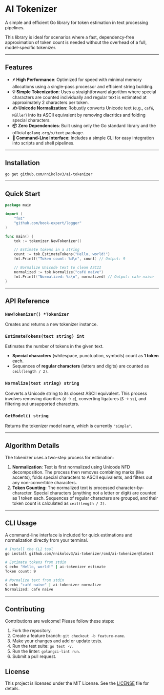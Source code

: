 # AI Tokenizer

A simple and efficient Go library for token estimation in text processing pipelines.

This library is ideal for scenarios where a fast, dependency-free approximation of token count is needed without the overhead of a full, model-specific tokenizer.

---

## Features

- **⚡️ High Performance**: Optimized for speed with minimal memory allocations using a single-pass processor and efficient string building.
- **💡 Simple Tokenization**: Uses a straightforward algorithm where special characters are counted individually and regular text is estimated at approximately 2 characters per token.
- **✍️ Unicode Normalization**: Robustly converts Unicode text (e.g., `café`, `Müller`) into its ASCII equivalent by removing diacritics and folding special characters.
- **📦 Zero Dependencies**: Built using only the Go standard library and the official `golang.org/x/text` package.
- **🚀 Command-Line Interface**: Includes a simple CLI for easy integration into scripts and shell pipelines.

---

## Installation

```bash
go get github.com/nnikolov3/ai-tokenizer
```

---

## Quick Start

```go
package main

import (
	"fmt"
	"github.com/book-expert/logger"
)

func main() {
	tok := tokenizer.NewTokenizer()

	// Estimate tokens in a string
	count := tok.EstimateTokens("Hello, world!")
	fmt.Printf("Token count: %d\n", count) // Output: 9

	// Normalize Unicode text to clean ASCII
	normalized := tok.Normalize("café naïve")
	fmt.Printf("Normalized: %s\n", normalized) // Output: cafe naive
}
```

---

## API Reference

### `NewTokenizer() *Tokenizer`

Creates and returns a new tokenizer instance.

### `EstimateTokens(text string) int`

Estimates the number of tokens in the given text.

- **Special characters** (whitespace, punctuation, symbols) count as **1 token** each.
- Sequences of **regular characters** (letters and digits) are counted as `ceil(length / 2)`.

### `Normalize(text string) string`

Converts a Unicode string to its closest ASCII equivalent. This process involves removing diacritics (`é` → `e`), converting ligatures (`ß` → `ss`), and filtering out unsupported characters.

### `GetModel() string`

Returns the tokenizer model name, which is currently `"simple"`.

---

## Algorithm Details

The tokenizer uses a two-step process for estimation:

1.  **Normalization**: Text is first normalized using Unicode NFD decomposition. The process then removes combining marks (like accents), folds special characters to ASCII equivalents, and filters out any non-convertible characters.
2.  **Token Counting**: The normalized text is processed character-by-character. Special characters (anything not a letter or digit) are counted as 1 token each. Sequences of regular characters are grouped, and their token count is calculated as `ceil(length / 2)`.

---

## CLI Usage

A command-line interface is included for quick estimations and normalization directly from your terminal.

```bash
# Install the CLI tool
go install github.com/nnikolov3/ai-tokenizer/cmd/ai-tokenizer@latest

# Estimate tokens from stdin
$ echo "Hello, world!" | ai-tokenizer estimate
Token count: 9

# Normalize text from stdin
$ echo "café naïve" | ai-tokenizer normalize
Normalized: cafe naive
```

---

## Contributing

Contributions are welcome\! Please follow these steps:

1.  Fork the repository.
2.  Create a feature branch: `git checkout -b feature-name`.
3.  Make your changes and add or update tests.
4.  Run the test suite: `go test -v`.
5.  Run the linter: `golangci-lint run`.
6.  Submit a pull request.

## License

This project is licensed under the MIT License. See the [LICENSE](https://www.google.com/search?q=LICENSE) file for details.
